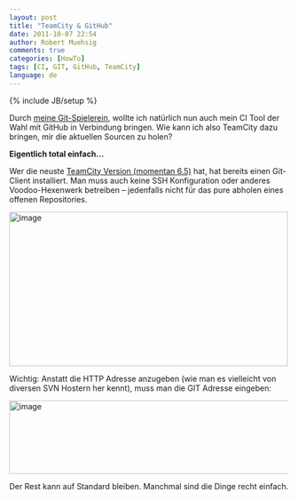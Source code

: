 ```yaml
---
layout: post
title: "TeamCity & GitHub"
date: 2011-10-07 22:54
author: Robert Muehsig
comments: true
categories: [HowTo]
tags: [CI, GIT, GitHub, TeamCity]
language: de
---
```

{% include JB/setup %}
<p>Durch <a href="{{BASE_PATH}}/2011/08/05/einstieg-in-git-fr-net-entwickler/">meine Git-Spielerein</a>, wollte ich natürlich nun auch mein CI Tool der Wahl mit GitHub in Verbindung bringen. Wie kann ich also TeamCity dazu bringen, mir die aktuellen Sourcen zu holen?</p> <p><strong>Eigentlich total einfach…</strong></p> <p>Wer die neuste <a href="http://www.jetbrains.com/teamcity/">TeamCity Version (momentan 6.5)</a> hat, hat bereits einen Git-Client installiert. Man muss auch keine SSH Konfiguration oder anderes Voodoo-Hexenwerk betreiben – jedenfalls nicht für das pure abholen eines offenen Repositories.</p> <p><a href="{{BASE_PATH}}/assets/wp-images-de/image1370.png"><img style="background-image: none; border-bottom: 0px; border-left: 0px; padding-left: 0px; padding-right: 0px; display: inline; border-top: 0px; border-right: 0px; padding-top: 0px" title="image" border="0" alt="image" src="{{BASE_PATH}}/assets/wp-images-de/image_thumb552.png" width="502" height="278"></a></p> <p>Wichtig: Anstatt die HTTP Adresse anzugeben (wie man es vielleicht von diversen SVN Hostern her kennt), muss man die GIT Adresse eingeben:</p> <p><a href="{{BASE_PATH}}/assets/wp-images-de/image1371.png"><img style="background-image: none; border-bottom: 0px; border-left: 0px; padding-left: 0px; padding-right: 0px; display: inline; border-top: 0px; border-right: 0px; padding-top: 0px" title="image" border="0" alt="image" src="{{BASE_PATH}}/assets/wp-images-de/image_thumb553.png" width="551" height="132"></a></p>  <p>Der Rest kann auf Standard bleiben. Manchmal sind die Dinge recht einfach.</p>
